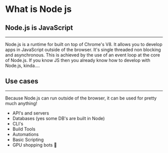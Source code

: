# What is Node js

## Node.js is JavaScript

---

Node.js is a runtime for built on top of Chrome's V8. It allows you to develop apps in JavaScript outside of the browser. It's single threaded non blocking and asynchronous. This is achieved by the use of an event loop at the core of Node.js. If you know JS then you already know how to develop with Node.js, kinda....

## Use cases

---

Because Node.js can run outside of the browser, it can be used for pretty much anything!

- API's and servers
- Databases (yes some DB's are built in Node)
- CLI's
- Build Tools
- Automations
- Basic Scripting
- GPU shopping bots 👀
